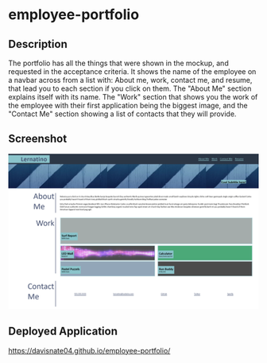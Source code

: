 # employee-portfolio

## Description
The portfolio has all the things that were shown in the mockup, and requested in the acceptance criteria. It shows the name of the employee on a navbar across from a list with: About me, work, contact me, and resume, that lead you to each section if you click on them. The "About Me" section explains itself with its name. The "Work" section that shows you the work of the employee with their first application being the biggest image, and the "Contact Me" section showing a list of contacts that they will provide.

## Screenshot
![Employee Portfolio Screenshot](https://raw.githubusercontent.com/davisnate04/employee-portfolio/main/assets/images/employee-portfolio-screenshot.png)

## Deployed Application
https://davisnate04.github.io/employee-portfolio/
